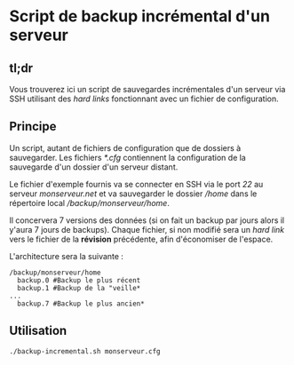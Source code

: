 # Script de backup incrémental d'un serveur

## tl;dr
Vous trouverez ici un script de sauvegardes incrémentales d'un serveur via SSH utilisant des *hard links* fonctionnant avec un fichier de configuration.

## Principe
Un script, autant de fichiers de configuration que de dossiers à sauvegarder.
Les fichiers *\*.cfg* contiennent la configuration de la sauvegarde d'un dossier d'un serveur distant.

Le fichier d'exemple fournis va se connecter en SSH via le port *22* au serveur *monserveur.net* et va sauvegarder le dossier */home* dans le répertoire local */backup/monserveur/home*.

Il concervera 7 versions des données (si on fait un backup par jours alors il y'aura 7 jours de backups). Chaque fichier, si non modifié sera un *hard link* vers le fichier de la **révision** précédente, afin d'économiser de l'espace.

L'architecture sera la suivante : 
```
/backup/monserveur/home
  backup.0 #Backup le plus récent
  backup.1 #Backup de la "veille*
...
  backup.7 #Backup le plus ancien*
```

## Utilisation
`./backup-incremental.sh monserveur.cfg`

